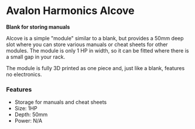 # Avalon Harmonics Alcove

**Blank for storing manuals**

Alcove is a simple "module" similar to a blank, but provides a 50mm deep slot where you can store various manuals or cheat sheets for other modules. The module is only 1 HP in width, so it can be fitted where there is a small gap in your rack.

The module is fully 3D printed as one piece and, just like a blank, features no electronics.

### Features

* Storage for manuals and cheat sheets
* Size: 1HP
* Depth: 50mm
* Power: N/A